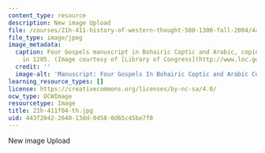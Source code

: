 ```yaml
---
content_type: resource
description: New image Upload
file: /courses/21h-411-history-of-western-thought-500-1300-fall-2004/443f2042264013dd04580d65c45be7f0_21h-411f04-th.jpg
file_type: image/jpeg
image_metadata:
  caption: Four Gospels manuscript in Bohairic Coptic and Arabic, copied by Georgis
    in 1205. (Image courtesy of [Library of Congress](http://www.loc.gov/exhibits/vatican/orient.html#main).)
  credit: ''
  image-alt: 'Manuscript: Four Gospels In Bohairic Coptic and Arabic Copied by Georgis.'
learning_resource_types: []
license: https://creativecommons.org/licenses/by-nc-sa/4.0/
ocw_type: OCWImage
resourcetype: Image
title: 21h-411f04-th.jpg
uid: 443f2042-2640-13dd-0458-0d65c45be7f0
---
```

New image Upload